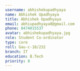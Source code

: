 ```yaml
---
username: abhishekupadhyaya
name: Abhishek Upadhyaya
title: Abhishek Upadhyaya
email: abhiupadhyaya8@gmail.com
phone: 8474015537
avatar: abhishekupadhyaya.jpg
role: Student Co-ordinator
type: core
roll: Gau-c-18/232
branch: IT
education: B.Tech
priority: 8
---
```


